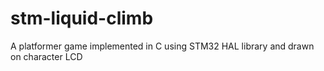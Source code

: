 # stm-liquid-climb
A platformer game implemented in C using STM32 HAL library and drawn on character LCD
